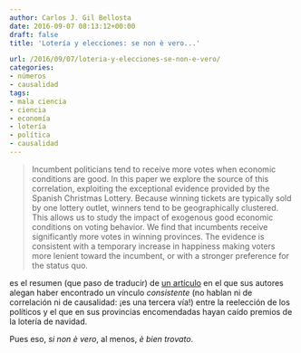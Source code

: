 ```yaml
---
author: Carlos J. Gil Bellosta
date: 2016-09-07 08:13:12+00:00
draft: false
title: 'Lotería y elecciones: se non è vero...'

url: /2016/09/07/loteria-y-elecciones-se-non-e-vero/
categories:
- números
- causalidad
tags:
- mala ciencia
- ciencia
- economía
- lotería
- política
- causalidad
---
```


>Incumbent politicians tend to receive more votes when economic conditions are good. In this paper we explore the source of this correlation, exploiting the exceptional evidence provided by the Spanish Christmas Lottery. Because winning tickets are typically sold by one lottery outlet, winners tend to be geographically clustered. This allows us to study the impact of exogenous good economic conditions on voting behavior. We find that incumbents receive significantly more votes in winning provinces. The evidence is consistent with a temporary increase in happiness making voters more lenient toward the incumbent, or with a stronger preference for the status quo.

es el resumen (que paso de traducir) de [un artículo](http://www.journals.uchicago.edu/doi/pdfplus/10.1086/688178) en el que sus autores alegan haber encontrado un vínculo _consistente_ (no hablan ni de correlación ni de causalidad: ¡es una tercera vía!) entre la reelección de los políticos y el que en sus provincias encomendadas hayan caído premios de la lotería de navidad.

Pues eso, _si non è vero_, al menos, _è bien trovato_.


